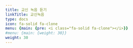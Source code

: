 ```yaml
---
title: 교신 녹음 듣기
linkTitle: 교신녹음
type: docs
icon: fa-solid fa-clone
menu: {main: {pre: <i class="fa-solid fa-clone"></i>}}
#menu: {main: {weight: 30}}
weight: 30
---
```



